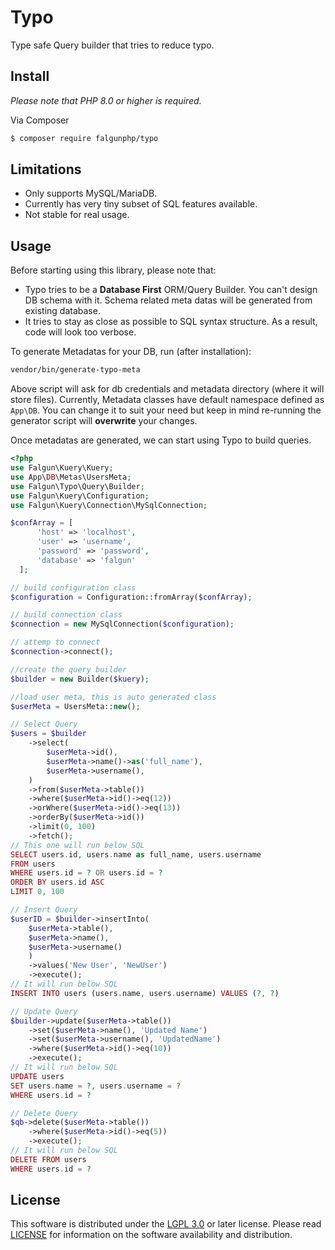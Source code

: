 

# Typo

Type safe Query builder that tries to reduce typo.

## Install
 *Please note that PHP 8.0 or higher is required.*

Via Composer

``` bash
$ composer require falgunphp/typo
```
## Limitations
- Only supports MySQL/MariaDB.
- Currently has very tiny subset of SQL features available.
- Not stable for real usage.

## Usage

Before starting using this library, please note that:
- Typo tries to be a **Database First** ORM/Query Builder. You can't design DB schema with it. Schema related meta datas will be generated from existing database.
- It tries to stay as close as possible to SQL syntax structure. As a result, code will look too verbose.

To generate Metadatas for your DB, run (after installation):
```bash
vendor/bin/generate-typo-meta
```
Above script will ask for db credentials and metadata directory (where it will store files).
Currently, Metadata classes have default namespace defined as `App\DB`. You can change it to suit your need but keep in mind re-running the generator script will **overwrite** your changes.

Once metadatas are generated, we can start using Typo to build queries.

```php
<?php
use Falgun\Kuery\Kuery;
use App\DB\Metas\UsersMeta;
use Falgun\Typo\Query\Builder;
use Falgun\Kuery\Configuration;
use Falgun\Kuery\Connection\MySqlConnection;

$confArray = [
      'host' => 'localhost',
      'user' => 'username',
      'password' => 'password',
      'database' => 'falgun'
  ];

// build configuration class
$configuration = Configuration::fromArray($confArray);

// build connection class
$connection = new MySqlConnection($configuration);

// attemp to connect
$connection->connect();

//create the query builder
$builder = new Builder($kuery);

//load user meta, this is auto generated class
$userMeta = UsersMeta::new();

// Select Query
$users = $builder
    ->select(
        $userMeta->id(),
        $userMeta->name()->as('full_name'),
        $userMeta->username(),
    )
    ->from($userMeta->table())
    ->where($userMeta->id()->eq(12))
    ->orWhere($userMeta->id()->eq(13))
    ->orderBy($userMeta->id())
    ->limit(0, 100)
    ->fetch();
// This one will run below SQL
SELECT users.id, users.name as full_name, users.username
FROM users
WHERE users.id = ? OR users.id = ?
ORDER BY users.id ASC
LIMIT 0, 100

// Insert Query
$userID = $builder->insertInto(
    $userMeta->table(),
    $userMeta->name(),
    $userMeta->username()
    )
    ->values('New User', 'NewUser')
    ->execute();
// It will run below SQL
INSERT INTO users (users.name, users.username) VALUES (?, ?)

// Update Query
$builder->update($userMeta->table())
    ->set($userMeta->name(), 'Updated Name')
    ->set($userMeta->username(), 'UpdatedName')
    ->where($userMeta->id()->eq(10))
    ->execute();
// It will run below SQL
UPDATE users
SET users.name = ?, users.username = ?
WHERE users.id = ?

// Delete Query
$qb->delete($userMeta->table())
    ->where($userMeta->id()->eq(5))
    ->execute();
// It will run below SQL
DELETE FROM users
WHERE users.id = ?
```

## License
This software is distributed under the [LGPL 3.0](http://www.gnu.org/licenses/lgpl-3.0.html) or later license. Please read [LICENSE](LICENSE) for information on the software availability and distribution.

